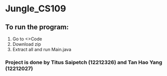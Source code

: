 # Jungle_CS109
## To run the program:
  1. Go to <>Code
  2. Download zip
  3. Extract all and run Main.java
### Project is done by Titus Saipetch (12212326) and Tan Hao Yang (12212027)
